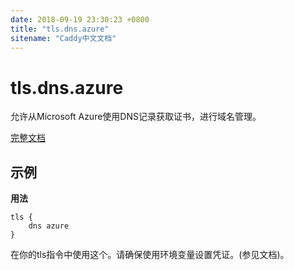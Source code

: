 ```yaml
---
date: 2018-09-19 23:30:23 +0800
title: "tls.dns.azure"
sitename: "Caddy中文文档"
---
```


# tls.dns.azure

允许从Microsoft Azure使用DNS记录获取证书，进行域名管理。

[完整文档](https://github.com/caddyserver/dnsproviders/blob/master/README.md)

## 示例

__用法__

```caddy
tls {
    dns azure
}
```

在你的tls指令中使用这个。请确保使用环境变量设置凭证。(参见文档)。